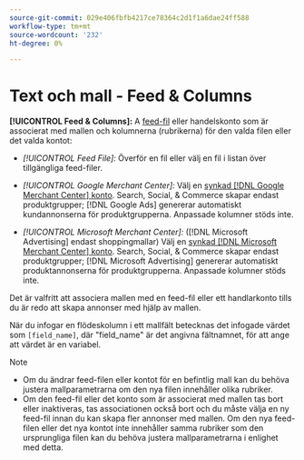 ```yaml
---
source-git-commit: 029e406fbfb4217ce78364c2d1f1a6dae24ff588
workflow-type: tm+mt
source-wordcount: '232'
ht-degree: 0%

---
```

# Text och mall - Feed &amp; Columns

**[!UICONTROL Feed & Columns]:** A [feed-fil](/help/search-social-commerce/campaign-management/inventory-feeds/feed-files-manage.md) eller handelskonto som är associerat med mallen och kolumnerna (rubrikerna) för den valda filen eller det valda kontot:

* *[!UICONTROL Feed File]:* Överför en fil eller välj en fil i listan över tillgängliga feed-filer.

* *[!UICONTROL Google Merchant Center]:* Välj en [synkad [!DNL Google Merchant Center] konto](/help/search-social-commerce/campaign-management/accounts/merchant-account-manage.md). Search, Social, &amp; Commerce skapar endast produktgrupper; [!DNL Google Ads] genererar automatiskt kundannonserna för produktgrupperna. Anpassade kolumner stöds inte.

* *[!UICONTROL Microsoft Merchant Center]:* ([!DNL Microsoft Advertising] endast shoppingmallar) Välj en [synkad [!DNL Microsoft Merchant Center] konto](/help/search-social-commerce/campaign-management/accounts/merchant-account-manage.md). Search, Social, &amp; Commerce skapar endast produktgrupper; [!DNL Microsoft Advertising] genererar automatiskt produktannonserna för produktgrupperna. Anpassade kolumner stöds inte.

Det är valfritt att associera mallen med en feed-fil eller ett handlarkonto tills du är redo att skapa annonser med hjälp av mallen.

När du infogar en flödeskolumn i ett mallfält betecknas det infogade värdet som `[field_name]`, där &quot;field_name&quot; är det angivna fältnamnet, för att ange att värdet är en variabel.

>[!NOTE]
>
>* Om du ändrar feed-filen eller kontot för en befintlig mall kan du behöva justera mallparametrarna om den nya filen innehåller olika rubriker.
>* Om den feed-fil eller det konto som är associerat med mallen tas bort eller inaktiveras, tas associationen också bort och du måste välja en ny feed-fil innan du kan skapa fler annonser med mallen. Om den nya feed-filen eller det nya kontot inte innehåller samma rubriker som den ursprungliga filen kan du behöva justera mallparametrarna i enlighet med detta.

